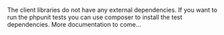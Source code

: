 The client libraries do not have any external dependencies.  If you want to run the phpunit tests you can use composer to install the test dependencies.  More documentation to come...
